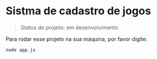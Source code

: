 # Sistma de cadastro de jogos

>Status do projeto: em desenvolvimento

Para rodar esse projeto na sua máquina, por favor digite:

```
node app.js
```
